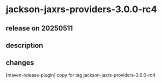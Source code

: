 # jackson-jaxrs-providers-3.0.0-rc4

## release on 20250511
## description
## changes
[maven-release-plugin] copy for tag jackson-jaxrs-providers-3.0.0-rc4

